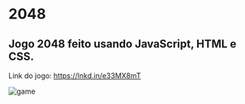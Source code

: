 # 2048
## Jogo 2048 feito usando JavaScript, HTML e CSS. 

Link do jogo: https://lnkd.in/e33MX8mT

![game](https://user-images.githubusercontent.com/97335833/155861400-e322a24a-2b8e-4b25-81aa-ea026ac1bab3.gif)

